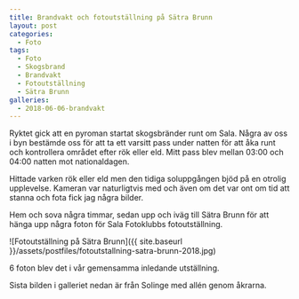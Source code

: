 ```yaml
---
title: Brandvakt och fotoutställning på Sätra Brunn
layout: post
categories:
  - Foto
tags:
  - Foto
  - Skogsbrand
  - Brandvakt
  - Fotoutställning
  - Sätra Brunn
galleries:
  - 2018-06-06-brandvakt
---
```


Ryktet gick att en pyroman startat skogsbränder runt om Sala. Några av oss i byn bestämde oss för att ta ett varsitt pass under natten för att åka runt och kontrollera området efter rök eller eld. Mitt pass blev mellan 03:00 och 04:00 natten mot nationaldagen.

Hittade varken rök eller eld men den tidiga soluppgången bjöd på en otrolig upplevelse. Kameran var naturligtvis med och även om det var ont om tid att stanna och fota fick jag några bilder.

Hem och sova några timmar, sedan upp och iväg till Sätra Brunn för att hänga upp några foton för Sala Fotoklubbs fotoutställning.

![Fotoutställning på Sätra Brunn]({{ site.baseurl }}/assets/postfiles/fotoutstallning-satra-brunn-2018.jpg)

6 foton blev det i vår gemensamma inledande utställning.


Sista bilden i galleriet nedan är från Solinge med allén genom åkrarna.
